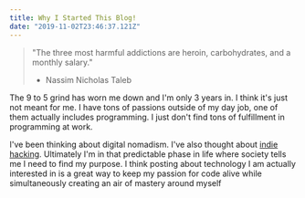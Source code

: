 ```yaml
---
title: Why I Started This Blog!
date: "2019-11-02T23:46:37.121Z"
---
```


> "The three most harmful addictions are heroin, carbohydrates, and a monthly salary."
>
> - Nassim Nicholas Taleb

The 9 to 5 grind has worn me down and I'm only 3 years in. I think it's just not meant for me. I have tons of passions outside of my day job, one of them actually includes programming. I just don't find tons of fulfillment in programming at work.

I've been thinking about digital nomadism. I've also thought about [indie hacking](https://levels.io/hoodmaps/). Ultimately I'm in that predictable phase in life where society tells me I need to find my purpose. I think posting about technology I am actually interested in is a great way to keep my passion for code alive while simultaneously creating an air of mastery around myself 

